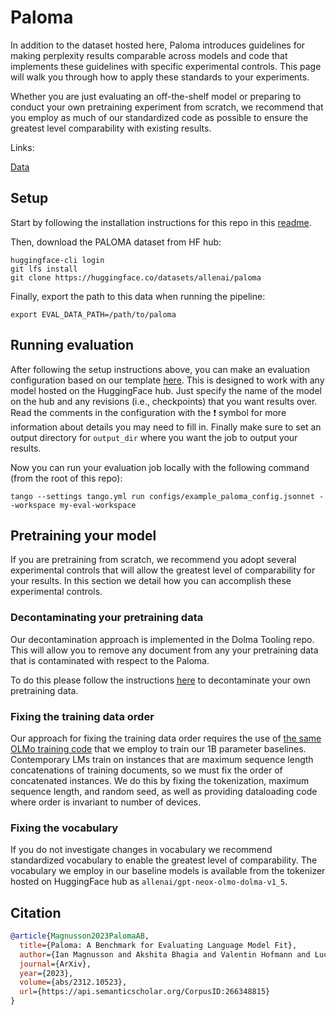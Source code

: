 # Paloma

In addition to the dataset hosted here, Paloma introduces guidelines for making perplexity results comparable across models and code that implements these guidelines with specific experimental controls. This page will walk you through how to apply these standards to your experiments.

Whether you are just evaluating an off-the-shelf model or preparing to conduct your own pretraining experiment from scratch, we recommend that you employ as much of our standardized code as possible to ensure the greatest level comparability with existing results.

Links:

[Data](https://huggingface.co/datasets/allenai/paloma)

## Setup
Start by following the installation instructions for this repo in this [readme](../README.md).

Then, download the PALOMA dataset from HF hub:

```commandline
huggingface-cli login
git lfs install
git clone https://huggingface.co/datasets/allenai/paloma
```

Finally, export the path to this data when running the pipeline:

```commandline
export EVAL_DATA_PATH=/path/to/paloma
```

## Running evaluation
After following the setup instructions above, you can make an evaluation configuration based on our template [here](../configs/example_paloma_config.jsonnet). This is designed to work with any model hosted on the HuggingFace hub. Just specify the name of the model on the hub and any revisions (i.e., checkpoints) that you want results over. Read the comments in the configuration with the ❗ symbol for more information about details you may need to fill in.  Finally make sure to set an output directory for `output_dir` where you want the job to output your results. 

Now you can run your evaluation job locally with the following command (from the root of this repo):
```
tango --settings tango.yml run configs/example_paloma_config.jsonnet --workspace my-eval-workspace
```

## Pretraining your model
If you are pretraining from scratch, we recommend you adopt several experimental controls that will allow the greatest level of comparability for your results. In this section we detail how you can accomplish these experimental controls.

### Decontaminating your pretraining data
Our decontamination approach is implemented in the Dolma Tooling repo. This will allow you to remove any document from any your pretraining data that is contaminated with respect to the Paloma.

To do this please follow the instructions [here](https://github.com/allenai/dolma/blob/decon-instructions/docs/paloma_decontamination.md) to decontaminate your own pretraining data.

### Fixing the training data order
Our approach for fixing the training data order requires the use of [the same OLMo training code](https://github.com/allenai/OLMo/tree/1f2f02052d2a5ecba82ff45bbfc731651b1e7d29) that we employ to train our 1B parameter baselines. Contemporary LMs train on instances that are maximum sequence length concatenations of training documents, so we must fix the order of concatenated instances. We do this by fixing the tokenization, maximum sequence length, and random seed, as well as providing dataloading code where order is invariant to number of devices.

### Fixing the vocabulary
If you do not investigate changes in vocabulary we recommend standardized vocabulary to enable the greatest level of comparability. The vocabulary we employ in our baseline models is available from the tokenizer hosted on HuggingFace hub as `allenai/gpt-neox-olmo-dolma-v1_5`. 

## Citation

```bibtex
@article{Magnusson2023PalomaAB,
  title={Paloma: A Benchmark for Evaluating Language Model Fit},
  author={Ian Magnusson and Akshita Bhagia and Valentin Hofmann and Luca Soldaini and A. Jha and Oyvind Tafjord and Dustin Schwenk and Pete Walsh and Yanai Elazar and Kyle Lo and Dirk Groeneveld and Iz Beltagy and Hanna Hajishirzi and Noah A. Smith and Kyle Richardson and Jesse Dodge},
  journal={ArXiv},
  year={2023},
  volume={abs/2312.10523},
  url={https://api.semanticscholar.org/CorpusID:266348815}
}
```
